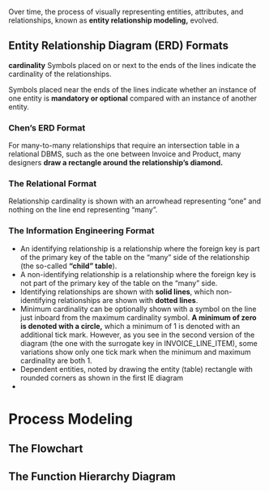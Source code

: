 
Over time, the process of visually representing entities, attributes, and relationships, known as **entity relationship modeling,** evolved. 

## Entity Relationship Diagram (ERD) Formats
**cardinality** Symbols placed on or next to the ends of the lines indicate the cardinality of the relationships.

Symbols placed near the ends of the lines indicate whether an instance of one entity is **mandatory or optional** compared with an instance of another entity.

### Chen’s ERD Format

For many-to-many relationships that require an intersection table in a relational DBMS, such as the one between Invoice and Product, many designers **draw a rectangle around the relationship’s diamond.** 

### The Relational Format
Relationship cardinality is shown with an arrowhead representing “one” and nothing on the line end representing “many”.


### The Information Engineering Format
- An identifying relationship is a relationship where the foreign key is part of the primary key of the table on the “many” side of the relationship (the so-called **“child” table**).
- A non-identifying relationship is a relationship where the foreign key is not part of the primary key of the table on the “many” side.
- Identifying relationships are shown with **solid lines**, which non-identifying relationships are shown with **dotted lines**.
- Minimum cardinality can be optionally shown with a symbol on the line just inboard from the maximum cardinality symbol. **A minimum of zero is denoted with a circle,** which a minimum of 1 is denoted with an additional tick mark. However, as you see in the second version of the diagram (the one with the surrogate key in INVOICE_LINE_ITEM), some variations show only one tick mark when the minimum and maximum cardinality are both 1.
- Dependent entities, noted by drawing the entity (table) rectangle with rounded corners as shown in the first IE diagram
- 

# Process Modeling

## The Flowchart

## The Function Hierarchy Diagram